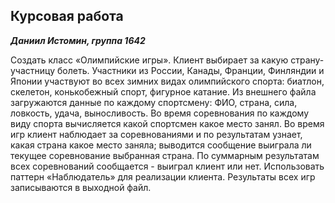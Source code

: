## Курсовая работа

***Даниил Истомин, группа 1642***

Создать класс «Олимпийские игры». Клиент выбирает за какую страну-участницу болеть. Участники из России, Канады, Франции, Финляндии и Японии участвуют во всех зимних видах олимпийского спорта: биатлон, скелетон, конькобежный спорт, фигурное катание. Из внешнего файла загружаются данные по каждому спортсмену: ФИО, страна, сила, ловкость, удача, выносливость. Во время соревнования по каждому виду спорта вычисляется какой спортсмен какое место занял. Во время игр клиент наблюдает за соревнованиями и по результатам узнает, какая страна какое место заняла; выводится сообщение выиграла ли текущее соревнование выбранная страна. По суммарным результатам всех соревнований сообщается - выиграл клиент или нет. Использовать паттерн «Наблюдатель» для реализации клиента. Результаты всех игр записываются в выходной файл.